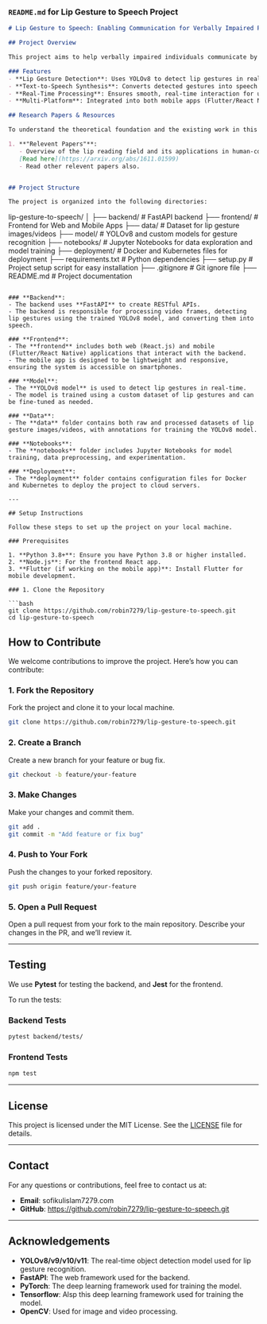 ### **`README.md` for Lip Gesture to Speech Project**

```markdown
# Lip Gesture to Speech: Enabling Communication for Verbally Impaired People

## Project Overview

This project aims to help verbally impaired individuals communicate by converting their lip gestures into synthesized speech in real-time. It uses deep learning models, specifically YOLOv8, for lip gesture detection and integrates text-to-speech synthesis to generate the spoken output. The system will be deployed on both mobile and web platforms for accessibility.

### Features
- **Lip Gesture Detection**: Uses YOLOv8 to detect lip gestures in real-time.
- **Text-to-Speech Synthesis**: Converts detected gestures into speech using text-to-speech engines.
- **Real-Time Processing**: Ensures smooth, real-time interaction for users.
- **Multi-Platform**: Integrated into both mobile apps (Flutter/React Native) and a web app (React.js).

## Research Papers & Resources

To understand the theoretical foundation and the existing work in this field, refer to the following research papers and resources:

1. **"Relevent Papers"**:
   - Overview of the lip reading field and its applications in human-computer interaction.  
   [Read here](https://arxiv.org/abs/1611.01599)
   - Read other relevent papers also.


## Project Structure

The project is organized into the following directories:

```
lip-gesture-to-speech/
│
├── backend/                  # FastAPI backend
├── frontend/                 # Frontend for Web and Mobile Apps
├── data/                     # Dataset for lip gesture images/videos
├── model/                    # YOLOv8 and custom models for gesture recognition
├── notebooks/                # Jupyter Notebooks for data exploration and model training
├── deployment/               # Docker and Kubernetes files for deployment
├── requirements.txt          # Python dependencies
├── setup.py                  # Project setup script for easy installation
├── .gitignore                # Git ignore file
├── README.md                 # Project documentation
```

### **Backend**:
- The backend uses **FastAPI** to create RESTful APIs.
- The backend is responsible for processing video frames, detecting lip gestures using the trained YOLOv8 model, and converting them into speech.

### **Frontend**:
- The **frontend** includes both web (React.js) and mobile (Flutter/React Native) applications that interact with the backend.
- The mobile app is designed to be lightweight and responsive, ensuring the system is accessible on smartphones.

### **Model**:
- The **YOLOv8 model** is used to detect lip gestures in real-time.
- The model is trained using a custom dataset of lip gestures and can be fine-tuned as needed.

### **Data**:
- The **data** folder contains both raw and processed datasets of lip gesture images/videos, with annotations for training the YOLOv8 model.

### **Notebooks**:
- The **notebooks** folder includes Jupyter Notebooks for model training, data preprocessing, and experimentation.

### **Deployment**:
- The **deployment** folder contains configuration files for Docker and Kubernetes to deploy the project to cloud servers.

---

## Setup Instructions

Follow these steps to set up the project on your local machine.

### Prerequisites

1. **Python 3.8+**: Ensure you have Python 3.8 or higher installed.
2. **Node.js**: For the frontend React app.
3. **Flutter (if working on the mobile app)**: Install Flutter for mobile development.

### 1. Clone the Repository

```bash
git clone https://github.com/robin7279/lip-gesture-to-speech.git
cd lip-gesture-to-speech
```



## How to Contribute

We welcome contributions to improve the project. Here’s how you can contribute:

### 1. Fork the Repository

Fork the project and clone it to your local machine.

```bash
git clone https://github.com/robin7279/lip-gesture-to-speech.git
```

### 2. Create a Branch

Create a new branch for your feature or bug fix.

```bash
git checkout -b feature/your-feature
```

### 3. Make Changes

Make your changes and commit them.

```bash
git add .
git commit -m "Add feature or fix bug"
```

### 4. Push to Your Fork

Push the changes to your forked repository.

```bash
git push origin feature/your-feature
```

### 5. Open a Pull Request

Open a pull request from your fork to the main repository. Describe your changes in the PR, and we’ll review it.

---

## Testing

We use **Pytest** for testing the backend, and **Jest** for the frontend.

To run the tests:

### Backend Tests

```bash
pytest backend/tests/
```

### Frontend Tests

```bash
npm test
```

---

## License

This project is licensed under the MIT License. See the [LICENSE](LICENSE) file for details.

---

## Contact

For any questions or contributions, feel free to contact us at:

- **Email**: sofikulislam7279.com
- **GitHub**: https://github.com/robin7279/lip-gesture-to-speech.git
---

## Acknowledgements

- **YOLOv8/v9/v10/v11**: The real-time object detection model used for lip gesture recognition.
- **FastAPI**: The web framework used for the backend.
- **PyTorch**: The deep learning framework used for training the model.
- **Tensorflow**: Alsp this deep learning framework used for training the model.
- **OpenCV**: Used for image and video processing.

```
